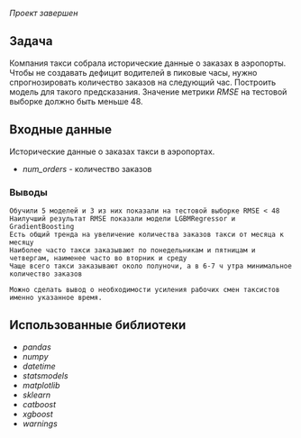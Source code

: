*Проект завершен*

## Задача
Компания такси собрала исторические данные о заказах в аэропорты. Чтобы не создавать дефицит водителей в пиковые часы, нужно спрогнозировать количество заказов на следующий час. Построить модель для такого предсказания.
Значение метрики *RMSE* на тестовой выборке должно быть меньше 48.


## Входные данные
Исторические данные о заказах такси в аэропортах.

- *num_orders* - количество заказов

### Выводы
    Обучили 5 моделей и 3 из них показали на тестовой выборке RMSE < 48
    Наилучший результат RMSE показали модели LGBMRegressor и GradientBoosting
    Есть общий тренда на увеличение количества заказов такси от месяца к месяцу
    Наиболее часто такси заказывают по понедельникам и пятницам и четвергам, наименее часто во вторник и среду
    Чаще всего такси заказывают около полуночи, а в 6-7 ч утра минимальное количество заказов
    
    Можно сделать вывод о необходимости усиления рабочих смен таксистов именно указанное время.

## Использованные библиотеки
- *pandas*
- *numpy*
- *datetime*
- *statsmodels*
- *matplotlib*
- *sklearn*
- *catboost*
- *xgboost*
- *warnings*
